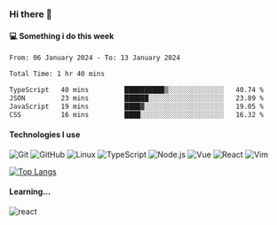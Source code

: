 ### Hi there 👋

#### 💻 Something i do this week

<!--START_SECTION:waka-->

```txt
From: 06 January 2024 - To: 13 January 2024

Total Time: 1 hr 40 mins

TypeScript   40 mins         ██████████▒░░░░░░░░░░░░░░   40.74 %
JSON         23 mins         ██████░░░░░░░░░░░░░░░░░░░   23.89 %
JavaScript   19 mins         ████▓░░░░░░░░░░░░░░░░░░░░   19.05 %
CSS          16 mins         ████░░░░░░░░░░░░░░░░░░░░░   16.32 %
```

<!--END_SECTION:waka-->


#### Technologies I use
![Git](https://img.shields.io/badge/-Git-222222?style=flat&logo=git&logoColor=F05032)
![GitHub](https://img.shields.io/badge/-GitHub-181717?style=flat&logo=github)
![Linux](https://img.shields.io/badge/-Linux-222222?style=flat&logo=linux&logoColor=FCC624)
![TypeScript](https://img.shields.io/badge/-TypeScript-000000?style=flat&logo=typescript)
![Node.js](https://img.shields.io/badge/-Node.js-222222?style=flat&logo=node.js&logoColor=339933)
![Vue](https://img.shields.io/badge/-Vue-222222?style=flat&logo=Vue.js&logoColor=4FC08D)
![React](https://img.shields.io/badge/-React-222222?style=flat&logo=React&logoColor=blue)
![Vim](https://img.shields.io/badge/-Vim-222222?style=flat&logo=Vim&logoColor=green)

[![Top Langs](https://github-readme-stats.vercel.app/api/top-langs/?username=GodlessLiu&layout=compact)](https://github.com/anuraghazra/github-readme-stats)
#### Learning...
![react](https://img.shields.io/badge/react-18-blue.svg)
